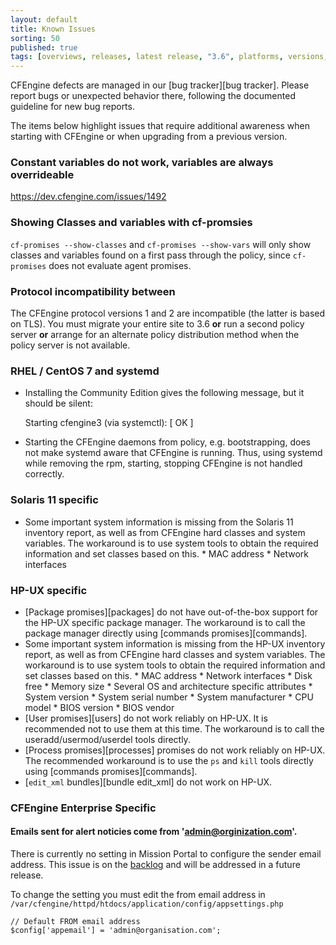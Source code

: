```yaml
---
layout: default
title: Known Issues
sorting: 50
published: true
tags: [overviews, releases, latest release, "3.6", platforms, versions, known issues]
---
```


CFEngine defects are managed in our [bug tracker][bug tracker]. Please report
bugs or unexpected behavior there, following the documented guideline for new
bug reports.

The items below highlight issues that require additional awareness when starting
with CFEngine or when upgrading from a previous version.


### Constant variables do not work, variables are always overrideable

https://dev.cfengine.com/issues/1492

### Showing Classes and variables with cf-promsies

`cf-promises --show-classes` and `cf-promises --show-vars` will only show
classes and variables found on a first pass through the policy, since
`cf-promises` does not evaluate agent promises.

### Protocol incompatibility between

The CFEngine protocol versions 1 and 2 are incompatible (the latter is based
on TLS).  You must migrate your entire site to 3.6 **or** run a second policy
server **or** arrange for an alternate policy distribution method when the
policy server is not available.


### RHEL / CentOS 7 and systemd ###

* Installing the Community Edition gives the following message, but it should be silent:

    Starting cfengine3 (via systemctl):                        [  OK  ]

* Starting the CFEngine daemons from policy, e.g. bootstrapping, does not make systemd aware that CFEngine is running. Thus, using systemd while removing the rpm, starting, stopping CFEngine is not handled correctly.


### Solaris 11 specific ###

*  Some important system information is missing from the Solaris 11 inventory report, as well as from CFEngine hard classes and system variables. The workaround is to use system tools to obtain the required information and set classes based on this.
        * MAC address
        * Network interfaces


### HP-UX specific ###

* [Package promises][packages] do not have out-of-the-box support for the HP-UX specific package manager. The workaround is to call the package manager directly using [commands promises][commands].
* Some important system information is missing from the HP-UX inventory report, as well as from CFEngine hard classes and system variables. The workaround is to use system tools to obtain the required information and set classes based on this.
        * MAC address
        * Network interfaces
        * Disk free
        * Memory size
        * Several OS and architecture specific attributes
                * System version
                * System serial number
                * System manufacturer
                * CPU model
                * BIOS version
                * BIOS vendor
* [User promises][users] do not work reliably on HP-UX. It is recommended not to use them at this time. The workaround is to call the useradd/usermod/userdel tools directly.
* [Process promises][processes] promises do not work reliably on HP-UX. The recommended workaround is to use the `ps` and `kill` tools directly using [commands promises][commands].
* [`edit_xml` bundles][bundle edit_xml] do not work on HP-UX.

### CFEngine Enterprise Specific

#### Emails sent for alert noticies come from 'admin@orginization.com'.
There is currently no setting in Mission Portal to configure the sender email
address. This issue is on the [backlog](https://dev.cfengine.com/issues/6726)
and will be addressed in a future release.

To change the setting you must edit the from email address in
`/var/cfengine/httpd/htdocs/application/config/appsettings.php`

```
// Default FROM email address
$config['appemail'] = 'admin@organisation.com';
```
